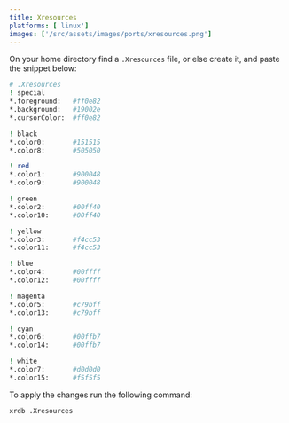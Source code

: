 ```yaml
---
title: Xresources
platforms: ['linux']
images: ['/src/assets/images/ports/xresources.png']
---
```


On your home directory find a `.Xresources` file, or else create it, and paste the snippet below:

```bash
# .Xresources
! special
*.foreground:   #ff0e82
*.background:   #19002e
*.cursorColor:  #ff0e82

! black
*.color0:       #151515
*.color8:       #505050

! red
*.color1:       #900048
*.color9:       #900048

! green
*.color2:       #00ff40
*.color10:      #00ff40

! yellow
*.color3:       #f4cc53
*.color11:      #f4cc53

! blue
*.color4:       #00ffff
*.color12:      #00ffff

! magenta
*.color5:       #c79bff
*.color13:      #c79bff

! cyan
*.color6:       #00ffb7
*.color14:      #00ffb7

! white
*.color7:       #d0d0d0
*.color15:      #f5f5f5
```

To apply the changes run the following command:

```bash
xrdb .Xresources
```
